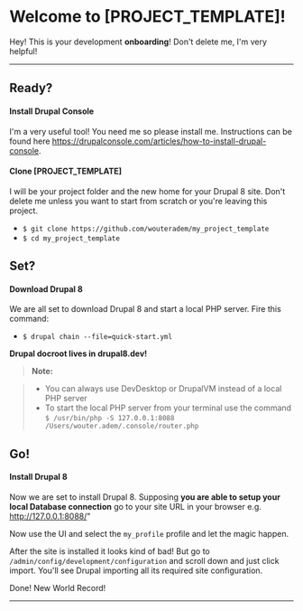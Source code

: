 Welcome to [PROJECT_TEMPLATE]!
============================


Hey! This is your development **onboarding**! Don't delete me, I'm very helpful! 

----------

Ready?
----------------

#### <i class="icon-pencil"></i> Install Drupal Console

I'm a very useful tool! You need me so please install me. Instructions can be found here https://drupalconsole.com/articles/how-to-install-drupal-console.

#### <i class="icon-folder-open"></i> Clone [PROJECT_TEMPLATE]

I will be your project folder and the new home for your Drupal 8 site. Don't delete me unless you want to start from scratch or you're leaving this project.

* ``` $ git clone https://github.com/wouteradem/my_project_template ```
* ``` $ cd my_project_template ```

Set?
----------------

#### <i class="icon-pencil"></i> Download Drupal 8

We are all set to download Drupal 8 and start a local PHP server. Fire this command:

* ``` $ drupal chain --file=quick-start.yml ```

**Drupal docroot lives in drupal8.dev!**

> **Note:**

> - You can always use DevDesktop or DrupalVM instead of a local PHP server
> - To start the local PHP server from your terminal use the command ``` $ /usr/bin/php -S 127.0.0.1:8088 /Users/wouter.adem/.console/router.php ```

Go!
----------------
#### <i class="icon-pencil"></i>  Install Drupal 8

Now we are set to install Drupal 8. Supposing **you are able to setup your local Database connection** go to your site URL in your browser e.g. http://127.0.0.1:8088/"

Now use the UI and select the ```my_profile``` profile and let the magic happen.

After the site is installed it looks kind of bad! But go to ```/admin/config/development/configuration``` and scroll down and just click import. You'll see Drupal importing all its required site configuration.

Done! New World Record!

----------


